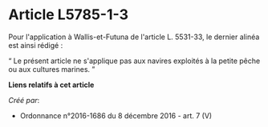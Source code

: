 # Article L5785-1-3

Pour l'application à Wallis-et-Futuna de l'article L. 5531-33, le dernier alinéa est ainsi rédigé : 

“ Le présent article ne s'applique pas aux navires exploités à la petite pêche ou aux cultures marines. ”

**Liens relatifs à cet article**

_Créé par_:

  - Ordonnance n°2016-1686 du 8 décembre 2016 - art. 7 (V)
